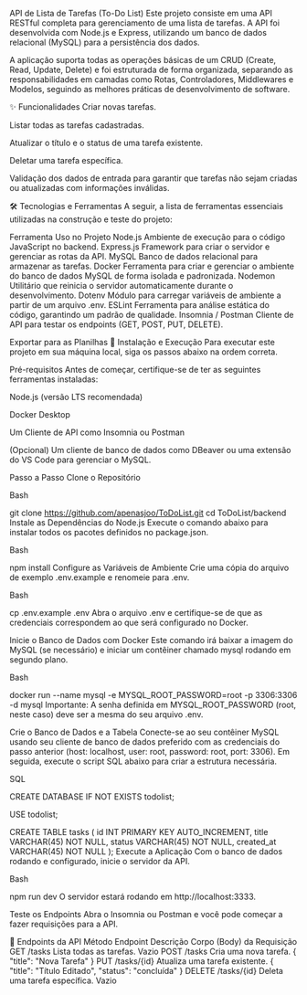 API de Lista de Tarefas (To-Do List)
Este projeto consiste em uma API RESTful completa para gerenciamento de uma lista de tarefas. A API foi desenvolvida com Node.js e Express, utilizando um banco de dados relacional (MySQL) para a persistência dos dados.

A aplicação suporta todas as operações básicas de um CRUD (Create, Read, Update, Delete) e foi estruturada de forma organizada, separando as responsabilidades em camadas como Rotas, Controladores, Middlewares e Modelos, seguindo as melhores práticas de desenvolvimento de software.

✨ Funcionalidades
Criar novas tarefas.

Listar todas as tarefas cadastradas.

Atualizar o título e o status de uma tarefa existente.

Deletar uma tarefa específica.

Validação dos dados de entrada para garantir que tarefas não sejam criadas ou atualizadas com informações inválidas.

🛠️ Tecnologias e Ferramentas
A seguir, a lista de ferramentas essenciais utilizadas na construção e teste do projeto:

Ferramenta	Uso no Projeto
Node.js	Ambiente de execução para o código JavaScript no backend.
Express.js	Framework para criar o servidor e gerenciar as rotas da API.
MySQL	Banco de dados relacional para armazenar as tarefas.
Docker	Ferramenta para criar e gerenciar o ambiente do banco de dados MySQL de forma isolada e padronizada.
Nodemon	Utilitário que reinicia o servidor automaticamente durante o desenvolvimento.
Dotenv	Módulo para carregar variáveis de ambiente a partir de um arquivo .env.
ESLint	Ferramenta para análise estática do código, garantindo um padrão de qualidade.
Insomnia / Postman	Cliente de API para testar os endpoints (GET, POST, PUT, DELETE).

Exportar para as Planilhas
🚀 Instalação e Execução
Para executar este projeto em sua máquina local, siga os passos abaixo na ordem correta.

Pré-requisitos
Antes de começar, certifique-se de ter as seguintes ferramentas instaladas:

Node.js (versão LTS recomendada)

Docker Desktop

Um Cliente de API como Insomnia ou Postman

(Opcional) Um cliente de banco de dados como DBeaver ou uma extensão do VS Code para gerenciar o MySQL.

Passo a Passo
Clone o Repositório

Bash

git clone https://github.com/apenasjoo/ToDoList.git
cd ToDoList/backend
Instale as Dependências do Node.js
Execute o comando abaixo para instalar todos os pacotes definidos no package.json.

Bash

npm install
Configure as Variáveis de Ambiente
Crie uma cópia do arquivo de exemplo .env.example e renomeie para .env.

Bash

cp .env.example .env
Abra o arquivo .env e certifique-se de que as credenciais correspondem ao que será configurado no Docker.

Inicie o Banco de Dados com Docker
Este comando irá baixar a imagem do MySQL (se necessário) e iniciar um contêiner chamado mysql rodando em segundo plano.

Bash

docker run --name mysql -e MYSQL_ROOT_PASSWORD=root -p 3306:3306 -d mysql
Importante: A senha definida em MYSQL_ROOT_PASSWORD (root, neste caso) deve ser a mesma do seu arquivo .env.

Crie o Banco de Dados e a Tabela
Conecte-se ao seu contêiner MySQL usando seu cliente de banco de dados preferido com as credenciais do passo anterior (host: localhost, user: root, password: root, port: 3306). Em seguida, execute o script SQL abaixo para criar a estrutura necessária.

SQL

CREATE DATABASE IF NOT EXISTS todolist;

USE todolist;

CREATE TABLE tasks (
    id INT PRIMARY KEY AUTO_INCREMENT,
    title VARCHAR(45) NOT NULL,
    status VARCHAR(45) NOT NULL,
    created_at VARCHAR(45) NOT NULL
);
Execute a Aplicação
Com o banco de dados rodando e configurado, inicie o servidor da API.

Bash

npm run dev
O servidor estará rodando em http://localhost:3333.

Teste os Endpoints
Abra o Insomnia ou Postman e você pode começar a fazer requisições para a API.

📖 Endpoints da API
Método	Endpoint	Descrição	Corpo (Body) da Requisição
GET	/tasks	Lista todas as tarefas.	Vazio
POST	/tasks	Cria uma nova tarefa.	{ "title": "Nova Tarefa" }
PUT	/tasks/{id}	Atualiza uma tarefa existente.	{ "title": "Título Editado", "status": "concluída" }
DELETE	/tasks/{id}	Deleta uma tarefa específica.	Vazio